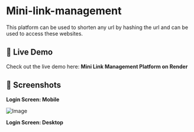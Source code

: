 # Mini-link-management

This platform can be used to shorten any url by hashing the url and can be used to access these websites.

## 🚀 Live Demo
Check out the live demo here: **Mini Link Management Platform on Render**

## 📸 Screenshots

**Login Screen: Mobile**

![Image](https://github.com/user-attachments/assets/1da171e0-1b89-49df-9fed-a569a0d50f43)

**Login Screen: Desktop**
